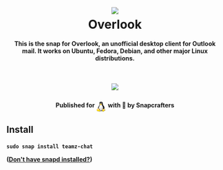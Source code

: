 <h1 align="center">
  <img src="https://user-images.githubusercontent.com/45159366/57566473-d307f400-7381-11e9-9467-99613bb636a9.png">
  <br />
Overlook
</h1>

<p align="center"><b>This is the snap for Overlook, an unofficial desktop client for Outlook mail. It works on Ubuntu, Fedora, Debian, and other major Linux distributions. </p>

<!-- Uncomment and modify this when you are provided a build status badge
<p align="center">
<a href="https://build.snapcraft.io/user/snapcrafters/fork-and-rename-me"><img src="https://build.snapcraft.io/badge/snapcrafters/fork-and-rename-me.svg" alt="Snap Status"></a>
</p>
-->

<h1 align="center">
  <img src="https://user-images.githubusercontent.com/45159366/57566474-d69b7b00-7381-11e9-9b43-aef43fa1d450.png">
  <br />
</h1>

<p align="center">Published for <img src="https://raw.githubusercontent.com/anythingcodes/slack-emoji-for-techies/gh-pages/emoji/tux.png" align="top" width="24" /> with 💝 by Snapcrafters</p>

## Install

    sudo snap install teamz-chat

([Don't have snapd installed?](https://snapcraft.io/docs/core/install))

